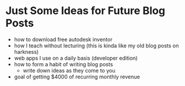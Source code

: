 # Just Some Ideas for Future Blog Posts

- how to download free autodesk inventor
- how I teach without lecturing (this is kinda like my old blog posts on harkness)
- web apps I use on a daily basis (developer edition)
- how to form a habit of writing blog posts
  - write down ideas as they come to you
- goal of getting $4000 of recurring monthly revenue



